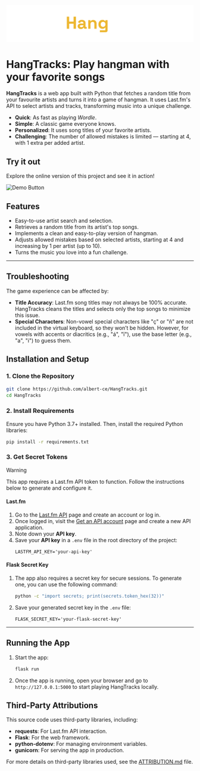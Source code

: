 ![Fortune Lyrics Banner](static/img/banner.png)

# HangTracks: Play hangman with your favorite songs

**HangTracks** is a web app built with Python that fetches a random title from your favourite artists and turns it into a game of hangman. It uses Last.fm's API to select artists and tracks, transforming music into a unique challenge.
- **Quick**: As fast as playing *Wordle*.
- **Simple**: A classic game everyone knows.
- **Personalized**: It uses song titles of your favorite artists.
- **Challenging**: The number of allowed mistakes is limited — starting at 4, with 1 extra per added artist.

## Try it out

Explore the online version of this project and see it in action!

![Demo Button](https://img.shields.io/badge/%20-Play%20it%20here!-ffc534?labelColor=black&logo=data%3Aimage%2Fpng%3Bbase64%2CiVBORw0KGgoAAAANSUhEUgAAADwAAAA8CAIAAAC1nk4lAAAAAXNSR0IArs4c6QAAAARnQU1BAACxjwv8YQUAAAAJcEhZcwAADsMAAA7DAcdvqGQAAASdSURBVGhD7ZjNLixBFMeZMCGYuESC%2BIzPCCEzxE6EiESCWExEInZi6REsPIGNlYVYeQNbDyCx5gVkiI8Rn0G7%2F9vnPzV1u3u6e7rHvZv%2BLWZOnXPq1JmqU9XVUxYRERERiHJ%2Bh6a8vPyXSUtLS0NDQ01NzdfX1%2Fv7%2B83NTSaTub29zWaz39%2Ff9P6%2FJBKJra0twzerq6u1tbXsHJTgM20YmLbgM4eVAWwUSZBuyWTy7OyMDRvpdPr6%2BhqFgWKorq5ubm4%2BPj6mzUYqlTo%2FP2fjh8DKcpk1kByKhB6u1NfXw5ndNLAB6FFy7ON1dHTQViQ9PT0MYYLIgDYf%2BC0PS9wwFakIHDPGb1cs0SsqKsJnDBAkHo%2BzYRvFBe%2BkOzs7VSwME4vFsKDSDM%2Fn5ycCsuE7b%2B8J01PUB3AEDo2NjdhwdXV1kF9eXh4eHu7v719fX%2BlRAH0UrGSoeUFnBVUFmJ6epl9uYwlKg8%2FW1lZ6OyGeAlUBwCnLGIaB5zO1NsRBUnRHebLn3%2BjnKU53aotlbW2NMQr89KamJpgkIR3pIlBlQ9%2BCCvYxoapY2NswcAGiSgMDwyQZAPEEKGh6mKBAR0ZGxERXDTppiCdwryVncGiwt9OPnpqagp4jmxl3d3fTVgCcPHNzc5Ze%2BKQ5x8rKCvQCVf5hP8PADqMqx9jYmIwKxIcGH1RWVsKfnZ3yxo3ADPkHqvzDfraLAXYklIWG9IkZOB8EO54GE7ECzxPWCvsZhuXhB40aDJ%2FUFo%2BKAyBTa7K3tweN4OsYwR1I9bGHm5iYEL3dFAAVSqC2rMxe%2BsvLy7TZgVn3BmjSZqKsFn1gHAPaT1I0dYd80cgR43ITmpycVFYXt6KYmZmhZO4WEfDYF0GB4QAutGwrLD9O2N%2Ffp%2FkHphlgqzmGdUxGOXhsz6enJ0oa6%2BvrlEIT7Pfnk3ZccbzqiYA6EwG%2F%2BOTkROSSsLi4SMl31XnMtEq6t7dXRcxmsyKUBP3FFo8eSq74TXpoaEgEEGxNC6Fvu9Ik%2FfHxIUJVVZUIJQf1Rsk3HklfXV2J8Pb2JkLJ0afD5xp6JK1eky4uLkQAPreLT9rb20VAWLWw7ngkrbi8vKRk%2FudCqRTMzs6KgDrBe67IfvlzfNtYWlqiWTvwNzY2qCoFKqxeG0qpoxzyMw0tJS8ODw8phUZfNDXlBcmVZT7p4eFh97zVPQHFl0wmRQ5JOp2WHYKhT09PRekIHGKOewnzb1kXvTyAskKgKgTytu8Y0JIGmvoh89dGxPUllUrR0eTx8ZE2k%2Fn5eSghYHpECMPz87OaZst%2FmZubm0dHRwcHB9vb24ODg0jM15mLcBLRgj43%2BsWyWNBdD0XtD9HW1qYGAwsLCzQUg5lwPuOi3wUDICOpIYHPOwOIx%2BPSRXXHJ20%2FjRpPMNPwXmJxYx%2BT8fFx2v4NGNKSAZq7u7ujo6M4fTGjWHSsQCKRGBgY2NnZsTv39%2FczVpE4nXy%2BQWayqfUti4Qoadgdwv6fG5K%2Bvj7LLLoAT2xl9vzv6P%2F9McEc1BpGV1cXvcMRqjwK0WiCasbj4%2B7uLpPJ0BARERERERFRMsrKfgMz5JegQxZuawAAAABJRU5ErkJggg%3D%3D&link=https://hangtracks.onrender.com)

## Features
- Easy-to-use artist search and selection.
- Retrieves a random title from its artist's top songs.
- Implements a clean and easy-to-play version of hangman.
- Adjusts allowed mistakes based on selected artists, starting at 4 and increasing by 1 per artist (up to 10).
- Turns the music you love into a fun challenge.

---

## Troubleshooting
The game experience can be affected by:

- **Title Accuracy**: Last.fm song titles may not always be 100% accurate. HangTracks cleans the titles and selects only the top songs to minimize this issue.
- **Special Characters**: Non-vowel special characters like "ç" or "ñ" are not included in the virtual keyboard, so they won’t be hidden. However, for vowels with accents or diacritics (e.g., "á", "ï"), use the base letter (e.g., "a", "i") to guess them.

## Installation and Setup

### 1. Clone the Repository
```bash
git clone https://github.com/albert-ce/HangTracks.git
cd HangTracks
```

### 2. Install Requirements
Ensure you have Python 3.7+ installed. Then, install the required Python libraries:
```bash
pip install -r requirements.txt
```

### 3. Get Secret Tokens

> [!WARNING]  
> This app requires a Last.fm API token to function. Follow the instructions below to generate and configure it.

#### Last.fm
1. Go to the [Last.fm API](https://www.last.fm/api) page and create an account or log in.
2. Once logged in, visit the [Get an API account](https://www.last.fm/api/account/create) page and create a new API application.
3. Note down your **API key**.
4. Save your **API key** in a `.env` file in the root directory of the project:
    ```.env
    LASTFM_API_KEY='your-api-key'
    ```

#### Flask Secret Key
1. The app also requires a secret key for secure sessions. To generate one, you can use the following command:
    ```bash
    python -c "import secrets; print(secrets.token_hex(32))"
    ```
2. Save your generated secret key in the `.env` file:
    ```env
    FLASK_SECRET_KEY='your-flask-secret-key'
    ```

---

## Running the App

1. Start the app:
    ```bash
    flask run
    ```

2. Once the app is running, open your browser and go to `http://127.0.0.1:5000` to start playing HangTracks locally.

## Third-Party Attributions

This source code uses third-party libraries, including:
- **requests**: For Last.fm API interaction.
- **Flask**: For the web framework.
- **python-dotenv**: For managing environment variables.
- **gunicorn**: For serving the app in production.

For more details on third-party libraries used, see the [ATTRIBUTION.md](ATTRIBUTION.md) file.